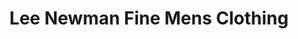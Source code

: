 ---
title: "Lee Newman Fine Mens Clothing"
url: /cherry-hill-township/lee-newman-fine-mens-clothing/
shop: Kleidung
---